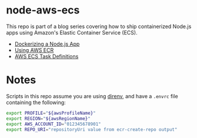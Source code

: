 # node-aws-ecs

This repo is part of a blog series covering how to ship containerized Node.js
apps using Amazon's Elastic Container Service (ECS).

- [Dockerizing a Node.js App](https://blog.devopsdreams.io/thinking-inside-the-box)
- [Using AWS ECR](https://blog.devopsdreams.io/container-yourself)
- [AWS ECS Task Definitions](https://blog.devopsdreams.io/ecs-task-definitions)

# Notes

Scripts in this repo assume you are using [direnv](https://direnv.net), and have a `.envrc` file
containing the following:

```bash
export PROFILE="${awsProfileName}"
export REGION="${awsRegionName}"
export AWS_ACCOUNT_ID="012345678901"
export REPO_URI="repositoryUri value from ecr-create-repo output"
```

